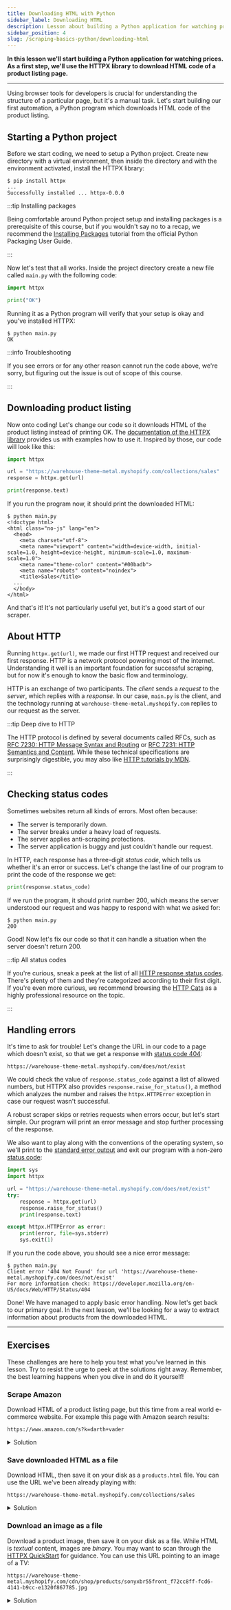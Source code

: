 ```yaml
---
title: Downloading HTML with Python
sidebar_label: Downloading HTML
description: Lesson about building a Python application for watching prices. Using the HTTPX library to download HTML code of a product listing page.
sidebar_position: 4
slug: /scraping-basics-python/downloading-html
---
```


**In this lesson we'll start building a Python application for watching prices. As a first step, we'll use the HTTPX library to download HTML code of a product listing page.**

---

Using browser tools for developers is crucial for understanding the structure of a particular page, but it's a manual task. Let's start building our first automation, a Python program which downloads HTML code of the product listing.

## Starting a Python project

Before we start coding, we need to setup a Python project. Create new directory with a virtual environment, then inside the directory and with the environment activated, install the HTTPX library:

```text
$ pip install httpx
...
Successfully installed ... httpx-0.0.0
```

:::tip Installing packages

Being comfortable around Python project setup and installing packages is a prerequisite of this course, but if you wouldn't say no to a recap, we recommend the [Installing Packages](https://packaging.python.org/en/latest/tutorials/installing-packages/) tutorial from the official Python Packaging User Guide.

:::

Now let's test that all works. Inside the project directory create a new file called `main.py` with the following code:

```py
import httpx

print("OK")
```

Running it as a Python program will verify that your setup is okay and you've installed HTTPX:

```text
$ python main.py
OK
```

:::info Troubleshooting

If you see errors or for any other reason cannot run the code above, we're sorry, but figuring out the issue is out of scope of this course.

:::

## Downloading product listing

Now onto coding! Let's change our code so it downloads HTML of the product listing instead of printing OK. The [documentation of the HTTPX library](https://www.python-httpx.org/) provides us with examples how to use it. Inspired by those, our code will look like this:

```py
import httpx

url = "https://warehouse-theme-metal.myshopify.com/collections/sales"
response = httpx.get(url)

print(response.text)
```

If you run the program now, it should print the downloaded HTML:

```text
$ python main.py
<!doctype html>
<html class="no-js" lang="en">
  <head>
    <meta charset="utf-8">
    <meta name="viewport" content="width=device-width, initial-scale=1.0, height=device-height, minimum-scale=1.0, maximum-scale=1.0">
    <meta name="theme-color" content="#00badb">
    <meta name="robots" content="noindex">
    <title>Sales</title>
  ...
  </body>
</html>
```

And that's it! It's not particularly useful yet, but it's a good start of our scraper.

## About HTTP

Running `httpx.get(url)`, we made our first HTTP request and received our first response. HTTP is a network protocol powering most of the internet. Understanding it well is an important foundation for successful scraping, but for now it's enough to know the basic flow and terminology.

HTTP is an exchange of two participants. The _client_ sends a _request_ to the _server_, which replies with a _response_. In our case, `main.py` is the client, and the technology running at `warehouse-theme-metal.myshopify.com` replies to our request as the server.

<!-- TODO image basic HTTP chart -->

:::tip Deep dive to HTTP

The HTTP protocol is defined by several documents called RFCs, such as [RFC 7230: HTTP Message Syntax and Routing](https://www.rfc-editor.org/rfc/rfc7230) or [RFC 7231: HTTP Semantics and Content](https://www.rfc-editor.org/rfc/rfc7231). While these technical specifications are surprisingly digestible, you may also like [HTTP tutorials by MDN](https://developer.mozilla.org/en-US/docs/Web/HTTP).

:::

## Checking status codes

Sometimes websites return all kinds of errors. Most often because:

- The server is temporarily down.
- The server breaks under a heavy load of requests.
- The server applies anti-scraping protections.
- The server application is buggy and just couldn't handle our request.

In HTTP, each response has a three-digit _status code_, which tells us whether it's an error or success. Let's change the last line of our program to print the code of the response we get:

```py
print(response.status_code)
```

If we run the program, it should print number 200, which means the server understood our request and was happy to respond with what we asked for:

```text
$ python main.py
200
```

Good! Now let's fix our code so that it can handle a situation when the server doesn't return 200.

:::tip All status codes

If you're curious, sneak a peek at the list of all [HTTP response status codes](https://developer.mozilla.org/en-US/docs/Web/HTTP/Status). There's plenty of them and they're categorized according to their first digit. If you're even more curious, we recommend browsing the [HTTP Cats](https://http.cat/) as a highly professional resource on the topic.

:::

## Handling errors

It's time to ask for trouble! Let's change the URL in our code to a page which doesn't exist, so that we get a response with [status code 404](https://developer.mozilla.org/en-US/docs/Web/HTTP/Status/404):

```text
https://warehouse-theme-metal.myshopify.com/does/not/exist
```

We could check the value of `response.status_code` against a list of allowed numbers, but HTTPX also provides `response.raise_for_status()`, a method which analyzes the number and raises the `httpx.HTTPError` exception in case our request wasn't successful.

A robust scraper skips or retries requests when errors occur, but let's start simple. Our program will print an error message and stop further processing of the response.


We also want to play along with the conventions of the operating system, so we'll print to the [standard error output](https://en.wikipedia.org/wiki/Standard_streams#Standard_error_(stderr)) and exit our program with a non-zero [status code](https://en.wikipedia.org/wiki/Exit_status):

```py
import sys
import httpx

url = "https://warehouse-theme-metal.myshopify.com/does/not/exist"
try:
    response = httpx.get(url)
    response.raise_for_status()
    print(response.text)

except httpx.HTTPError as error:
    print(error, file=sys.stderr)
    sys.exit(1)
```

If you run the code above, you should see a nice error message:

```text
$ python main.py
Client error '404 Not Found' for url 'https://warehouse-theme-metal.myshopify.com/does/not/exist'
For more information check: https://developer.mozilla.org/en-US/docs/Web/HTTP/Status/404
```

Done! We have managed to apply basic error handling. Now let's get back to our primary goal. In the next lesson, we'll be looking for a way to extract information about products from the downloaded HTML.

---

## Exercises

These challenges are here to help you test what you’ve learned in this lesson. Try to resist the urge to peek at the solutions right away. Remember, the best learning happens when you dive in and do it yourself!

### Scrape Amazon

Download HTML of a product listing page, but this time from a real world e-commerce website. For example this page with Amazon search results:

```text
https://www.amazon.com/s?k=darth+vader
```

<details>
  <summary>Solution</summary>

  ```py
  import sys
  import httpx

  url = "https://www.amazon.com/s?k=darth+vader"
  try:
      response = httpx.get(url)
      response.raise_for_status()
      print(response.text)

  except httpx.HTTPError as error:
      print(error, file=sys.stderr)
      sys.exit(1)
  ```

</details>

### Save downloaded HTML as a file

Download HTML, then save it on your disk as a `products.html` file. You can use the URL we've been already playing with:

```text
https://warehouse-theme-metal.myshopify.com/collections/sales
```

<details>
  <summary>Solution</summary>

  Right in your Terminal or Command Prompt, you can create files by _redirecting output_ of command line programs:

  ```text
  python main.py > products.html
  ```

  If you want to use Python instead, it offers several ways how to create files. The solution below uses [pathlib](https://docs.python.org/3/library/pathlib.html):

  ```py
  import sys
  import httpx
  from pathlib import Path

  url = "https://warehouse-theme-metal.myshopify.com/collections/sales"
  try:
      response = httpx.get(url)
      response.raise_for_status()
      Path("products.html").write_text(response.text)

  except httpx.HTTPError as error:
      print(error, file=sys.stderr)
      sys.exit(1)
  ```

</details>

### Download an image as a file

Download a product image, then save it on your disk as a file. While HTML is _textual_ content, images are _binary_. You may want to scan through the [HTTPX QuickStart](https://www.python-httpx.org/quickstart/) for guidance. You can use this URL pointing to an image of a TV:

```text
https://warehouse-theme-metal.myshopify.com/cdn/shop/products/sonyxbr55front_f72cc8ff-fcd6-4141-b9cc-e1320f867785.jpg
```

<details>
  <summary>Solution</summary>

  Python offers several ways how to create files. The solution below uses [pathlib](https://docs.python.org/3/library/pathlib.html):

  ```py
  from pathlib import Path
  import sys
  import httpx

  url = "https://warehouse-theme-metal.myshopify.com/cdn/shop/products/sonyxbr55front_f72cc8ff-fcd6-4141-b9cc-e1320f867785.jpg"
  try:
      response = httpx.get(url)
      response.raise_for_status()
      Path("tv.jpg").write_bytes(response.content)
  except httpx.HTTPError as e:
      print(e, file=sys.stderr)
      sys.exit(1)

  ```

</details>
